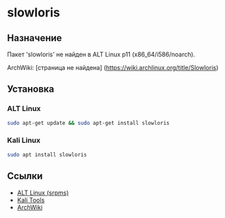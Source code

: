 # slowloris

## Назначение

Пакет 'slowloris' не найден в ALT Linux p11 (x86_64/i586/noarch).

ArchWiki: [страница не найдена] (https://wiki.archlinux.org/title/Slowloris)

## Установка

### ALT Linux
```bash
sudo apt-get update && sudo apt-get install slowloris
```

### Kali Linux
```bash
sudo apt install slowloris
```

## Ссылки

- [ALT Linux (srpms)](https://packages.altlinux.org/ru/p11/srpms/slowloris/)
- [Kali Tools](https://www.kali.org/tools/slowloris/)
- [ArchWiki](https://wiki.archlinux.org/title/Slowloris)
